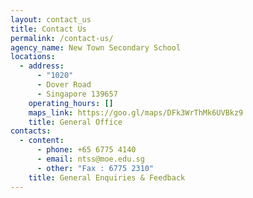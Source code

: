```yaml
---
layout: contact_us
title: Contact Us
permalink: /contact-us/
agency_name: New Town Secondary School
locations:
  - address:
      - "1020"
      - Dover Road
      - Singapore 139657
    operating_hours: []
    maps_link: https://goo.gl/maps/DFk3WrThMk6UVBkz9
    title: General Office
contacts:
  - content:
      - phone: +65 6775 4140
      - email: ntss@moe.edu.sg
      - other: "Fax : 6775 2310"
    title: General Enquiries & Feedback
---
```


